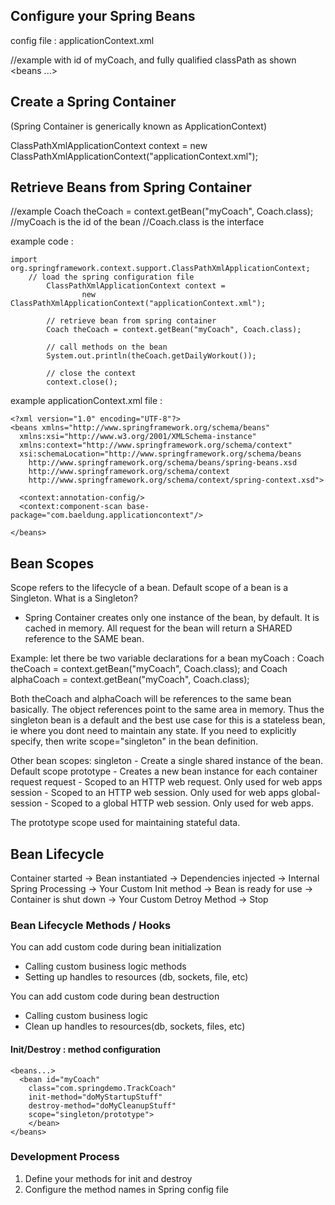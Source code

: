 ## Configure your Spring Beans 
config file : applicationContext.xml 

//example with id of myCoach, and fully qualified classPath as shown 
<beans ...>
    <bean id = "myCoach"
        class="com.springdemo.BaseballCoach">
    </bean>
</beans>

## Create a Spring Container 
(Spring Container is generically known as ApplicationContext)

ClassPathXmlApplicationContext context = new ClassPathXmlApplicationContext("applicationContext.xml"); 

## Retrieve Beans from Spring Container 
//example 
Coach theCoach = context.getBean("myCoach", Coach.class); 
//myCoach is the id of the bean 
//Coach.class is the interface 

example code : 
```
import org.springframework.context.support.ClassPathXmlApplicationContext; 
	// load the spring configuration file
		ClassPathXmlApplicationContext context = 
				new ClassPathXmlApplicationContext("applicationContext.xml");
				
		// retrieve bean from spring container
		Coach theCoach = context.getBean("myCoach", Coach.class);
		
		// call methods on the bean
		System.out.println(theCoach.getDailyWorkout());
		
		// close the context
		context.close();
```

example applicationContext.xml file : 
```
<?xml version="1.0" encoding="UTF-8"?>
<beans xmlns="http://www.springframework.org/schema/beans"
  xmlns:xsi="http://www.w3.org/2001/XMLSchema-instance"
  xmlns:context="http://www.springframework.org/schema/context"
  xsi:schemaLocation="http://www.springframework.org/schema/beans
    http://www.springframework.org/schema/beans/spring-beans.xsd
    http://www.springframework.org/schema/context
    http://www.springframework.org/schema/context/spring-context.xsd">
  
  <context:annotation-config/>
  <context:component-scan base-package="com.baeldung.applicationcontext"/>

</beans>
```

## Bean Scopes 
Scope refers to the lifecycle of a bean. Default scope of a bean is a Singleton.
What is a Singleton? 
- Spring Container creates only one instance of the bean, by default. It is cached in memory. All request for the bean will return a SHARED reference to the SAME bean. 

Example: let there be two variable declarations for a bean myCoach : 
Coach theCoach = context.getBean("myCoach", Coach.class); 
and 
Coach alphaCoach = context.getBean("myCoach", Coach.class); 

Both theCoach and alphaCoach will be references to the same bean basically. The object references point to the same area in memory. Thus the singleton bean is a default and the best use case for this is a stateless bean, ie where you dont need to maintain any state. If you need to explicitly specify, then write scope="singleton" in the bean definition. 

Other bean scopes: 
singleton - Create a single shared instance of the bean. Default scope 
prototype - Creates a new bean instance for each container request 
request - Scoped to an HTTP web request. Only used for web apps 
session - Scoped to an HTTP web session. Only used for web apps 
global-session - Scoped to a global HTTP web session. Only used for web apps. 

The prototype scope used for maintaining stateful data. 

## Bean Lifecycle 
Container started -> Bean instantiated -> Dependencies injected -> 
Internal Spring Processing -> Your Custom Init method -> Bean is ready for use -> 
Container is shut down -> Your Custom Detroy Method -> Stop 

### Bean Lifecycle Methods / Hooks 
You can add custom code during bean initialization 
- Calling custom business logic methods 
- Setting up handles to resources (db, sockets, file, etc)

You can add custom code during bean destruction 
- Calling custom business logic 
- Clean up handles to resources(db, sockets, files, etc)

#### Init/Destroy : method configuration 
```
<beans...>
  <bean id="myCoach"
    class="com.springdemo.TrackCoach"
    init-method="doMyStartupStuff"
    destroy-method="doMyCleanupStuff"
    scope="singleton/prototype">
    </bean>
</beans>
```

### Development Process 
1. Define your methods for init and destroy 
2. Configure the method names in Spring config file 